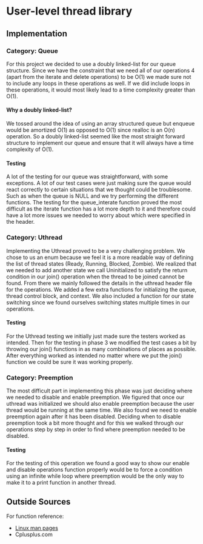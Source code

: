 # User-level thread library
## Implementation
### Category: Queue
For this project we decided to use a doubly linked-list for our queue 
structure. Since we have the constraint that we need all of our operations 4
(apart from the iterate and delete operations) to be O(1) we made sure not to 
include any loops in these operations as well. If we did include loops in 
these operations, it would most likely lead to a time complexity greater than 
O(1).

#### Why a doubly linked-list?
We tossed around the idea of using an array structured queue but enqueue would 
be amortized O(1) as opposed to O(1) since realloc is an O(n) operation. So a 
doubly linked-list seemed like the most straight forward structure to 
implement our queue and ensure that it will always have a time complexity of 
O(1).

#### Testing
A lot of the testing for our queue was straightforward, with some exceptions. 
A lot of our test cases were just making sure the queue would react correctly 
to certain situations that we thought could be troublesome. Such as when the 
queue is NULL and we try performing the different functions. The testing for 
the queue_interate function proved the most difficult as the iterate function 
has a lot more depth to it and therefore could have a lot more issues we 
needed to worry about which were specified in the header.

### Category: Uthread
Implementing the Uthread proved to be a very challenging problem. We chose 
to us an enum because we feel it is a more readable way of defining the list 
of thread states (Ready, Running, Blocked, Zombie). We realized that we 
needed to add another state we call Uninitialized to satisfy the return 
condition in our join() operation when the thread to be joined cannot be 
found. From there we mainly followed the details in the uthread header file 
for the operations. We added a few extra functions for initializing the queue, 
thread control block, and context. We also included a function for our state 
switching since we found ourselves switching states multiple times in our 
operations.

#### Testing
For the Uthread testing we initially just made sure the testers worked as 
intended. Then for the testing in phase 3 we modified the test cases a bit 
by throwing our join() functions in as many combinations of places as 
possible. After everything worked as intended no matter where we put the 
join() function we could be sure it was working properly.

### Category: Preemption
The most difficult part in implementing this phase was just deciding where we 
needed to disable and enable preemption. We figured that once our uthread was 
initialized we should also enable preemption because the user thread would be 
running at the same time. We also found we need to enable preemption again 
after it has been disabled. Deciding when to disable preemption took a bit 
more thought and for this we walked through our operations step by step in 
order to find where preemption needed to be disabled.

#### Testing
For the testing of this operation we found a good way to show our enable and 
disable operations function properly would be to force a condition using an 
infinite while loop where preemption would be the only way to make it to a 
print function in another thread.

## Outside Sources
For function reference:
* [Linux man pages](https://linux.die.net/man/)
* Cplusplus.com
